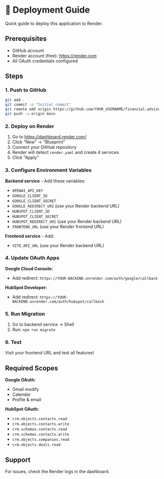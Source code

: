 # 🚀 Deployment Guide

Quick guide to deploy this application to Render.

## Prerequisites

- GitHub account
- Render account (free): https://render.com
- All OAuth credentials configured

## Steps

### 1. Push to GitHub

```bash
git add .
git commit -m "Initial commit"
git remote add origin https://github.com/YOUR_USERNAME/financial-advisor-ai.git
git push -u origin main
```

### 2. Deploy on Render

1. Go to https://dashboard.render.com/
2. Click "New" → "Blueprint"
3. Connect your GitHub repository
4. Render will detect `render.yaml` and create 4 services
5. Click "Apply"

### 3. Configure Environment Variables

**Backend service** - Add these variables:
- `OPENAI_API_KEY`
- `GOOGLE_CLIENT_ID`
- `GOOGLE_CLIENT_SECRET`
- `GOOGLE_REDIRECT_URI` (use your Render backend URL)
- `HUBSPOT_CLIENT_ID`
- `HUBSPOT_CLIENT_SECRET`
- `HUBSPOT_REDIRECT_URI` (use your Render backend URL)
- `FRONTEND_URL` (use your Render frontend URL)

**Frontend service** - Add:
- `VITE_API_URL` (use your Render backend URL)

### 4. Update OAuth Apps

**Google Cloud Console:**
- Add redirect: `https://YOUR-BACKEND.onrender.com/auth/google/callback`

**HubSpot Developer:**
- Add redirect: `https://YOUR-BACKEND.onrender.com/auth/hubspot/callback`

### 5. Run Migration

1. Go to backend service → Shell
2. Run: `npm run migrate`

### 6. Test

Visit your frontend URL and test all features!

## Required Scopes

**Google OAuth:**
- Gmail modify
- Calendar
- Profile & email

**HubSpot OAuth:**
- `crm.objects.contacts.read`
- `crm.objects.contacts.write`
- `crm.schemas.contacts.read`
- `crm.schemas.contacts.write`
- `crm.objects.companies.read`
- `crm.objects.deals.read`

## Support

For issues, check the Render logs in the dashboard.

